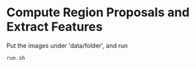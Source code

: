 Compute Region Proposals and Extract Features
=============================================


Put the images under 'data/folder', and run

```
run.sh
```
